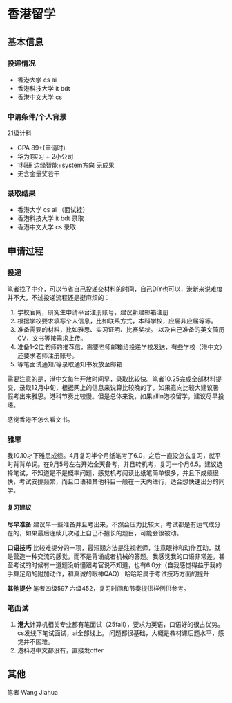 # 香港留学

## 基本信息

### 投递情况

- 香港大学 cs ai
- 香港科技大学 it bdt
- 香港中文大学 cs

### 申请条件/个人背景

21级计科

- GPA 89+(申请时)
- 华为1实习 + 2小公司
- 1科研 边缘智能+system方向 无成果
- 无含金量奖若干

### 录取结果

- 香港大学 cs ai （面试挂）
- 香港科技大学 it bdt 录取
- 香港中文大学 cs 录取

## 申请过程

### 投递

笔者找了中介，可以节省自己投递交材料的时间，自己DIY也可以，港新来说难度并不大，不过投递流程还是挺麻烦的：

1. 学校官网，研究生申请平台注册账号，建议新建邮箱注册
2. 根据学校要求填写个人信息，比如联系方式，本科学校，应届非应届等等。
3. 准备需要的材料，比如雅思、实习证明、比赛奖状。
   以及自己准备的英文简历CV，文书等按需求上传。
4. 准备1-2位老师的推荐信，需要老师邮箱给投递学校发送，有些学校（港中文）还要求老师注册账号。
5. 等笔面试通知/等录取通知书发放至邮箱

需要注意的是，港中文每年开放时间早，录取比较快。笔者10.25完成全部材料提交，录取12月中旬，根据网上的信息来说算比较晚的了，如果意向比较大建议暑假考出来雅思。港科节奏比较慢。但是总体来说，如果allin港校留学，建议尽早投递。

感觉香港不怎么看文书。

### 雅思

我10.10才下雅思成绩。4月复习半个月纸笔考了6.0，之后一直没怎么复习，就平时背背单词。在9月5号左右开始全天备考，并且转机考，复习一个月6.5。建议选择笔试，不知道是不是概率问题，感觉机考阅读比纸笔简单很多，并且下成绩很快，考试安排频繁，而且口语和其他科目一般在一天内进行，适合想快速出分的同学。

#### 复习建议

**尽早准备** 建议早一些准备并且考出来，不然会压力比较大，考试都是有运气成分在的，如果最后连续几次碰上自己不擅长的题目，可能会很被动。

**口语技巧** 比较难提分的一项，最短期方法是注视老师，注意眼神和动作互动，就是营造一种交流的感觉，而不是背诵或者机械的答题。我感觉我的口语非常差，甚至考试的时候有一道题没听懂跟考官说不知道，也有6.0分（自我感觉得益于我的手舞足蹈的附加动作，和真诚的眼神QAQ） 哈哈哈属于考试技巧方面的提升

**其他提分**
笔者四级597 六级452，复习时间和节奏提供样例供参考。

### 笔面试

1. **港大**计算机相关专业都有笔面试（25fall），要求为英语，口语好的很占优势。
   cs发线下笔试面试，ai全部线上。 问题都很基础，大概是教材课后题水平，感觉并不困难。
2. 港科港中文都没有，直接发offer

## 其他

笔者 Wang Jiahua
